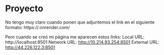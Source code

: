 # Proyecto
No tengo muy claro cuando ponen que adjuntemos el link en el siguiente formato: 
https://<Proyecto>.onrender.com/

Pero cuando se creó mi página me aparecen estos links:
  Local URL: http://localhost:8501
  Network URL: http://10.214.93.254:8501
  External URL: http://44.226.122.3:8501
